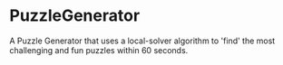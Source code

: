 # PuzzleGenerator
A Puzzle Generator that uses a local-solver algorithm to 'find' the most challenging and fun puzzles within 60 seconds.
